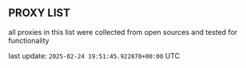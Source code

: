 ## PROXY LIST

all proxies in this list were collected from open sources and tested for functionality

last update: `2025-02-24 19:51:45.922870+00:00` UTC